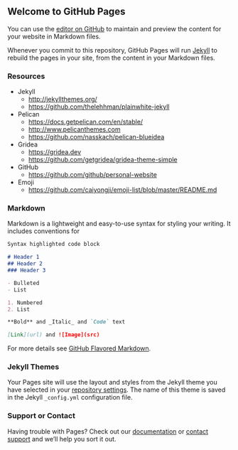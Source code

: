 ## Welcome to GitHub Pages

You can use the [editor on GitHub](https://github.com/chAwater/chAwater.github.io/edit/master/README.md) to maintain and preview the content for your website in Markdown files.

Whenever you commit to this repository, GitHub Pages will run [Jekyll](https://jekyllrb.com/) to rebuild the pages in your site, from the content in your Markdown files.

### Resources
- Jekyll
    - http://jekyllthemes.org/
    - https://github.com/thelehhman/plainwhite-jekyll
- Pelican
    - https://docs.getpelican.com/en/stable/
    - http://www.pelicanthemes.com
    - https://github.com/nasskach/pelican-blueidea
- Gridea
    - https://gridea.dev
    - https://github.com/getgridea/gridea-theme-simple
- GitHub
    - https://github.com/github/personal-website
- Emoji
    - https://github.com/caiyongji/emoji-list/blob/master/README.md

### Markdown

Markdown is a lightweight and easy-to-use syntax for styling your writing. It includes conventions for

```markdown
Syntax highlighted code block

# Header 1
## Header 2
### Header 3

- Bulleted
- List

1. Numbered
2. List

**Bold** and _Italic_ and `Code` text

[Link](url) and ![Image](src)
```

For more details see [GitHub Flavored Markdown](https://guides.github.com/features/mastering-markdown/).

### Jekyll Themes

Your Pages site will use the layout and styles from the Jekyll theme you have selected in your [repository settings](https://github.com/chAwater/chAwater.github.io/settings). The name of this theme is saved in the Jekyll `_config.yml` configuration file.

### Support or Contact

Having trouble with Pages? Check out our [documentation](https://help.github.com/categories/github-pages-basics/) or [contact support](https://github.com/contact) and we’ll help you sort it out.

